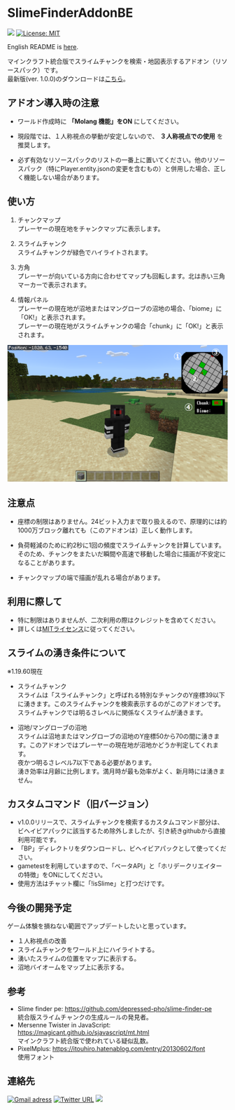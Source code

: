 # SlimeFinderAddonBE
<img src="https://img.shields.io/github/downloads/obscraft23/SlimeFinderAddonBE/total?style=for-the-badge"> [![License: MIT](https://img.shields.io/badge/License-MIT-yellow.svg?style=for-the-badge)](https://opensource.org/licenses/MIT)

English README is [here](https://github.com/obscraft23/SlimeFinderAddonBE).

マインクラフト統合版でスライムチャンクを検索・地図表示するアドオン（リソースパック）です。
<br>最新版(ver. 1.0.0)のダウンロードは[こちら](https://github.com/obscraft23/SlimeFinderAddonBE/releases/tag/v1.0.0)。

## アドオン導入時の注意
+ ワールド作成時に __「Molang 機能」をON__ にしてください。

+ 現段階では、１人称視点の挙動が安定しないので、 __３人称視点での使用__ を推奨します。

+ 必ず有効なリソースパックのリストの一番上に置いてください。他のリソースパック（特にPlayer.entity.jsonの変更を含むもの）と併用した場合、正しく機能しない場合があります。

## 使い方
1. チャンクマップ
<br> プレーヤーの現在地をチャンクマップに表示します。

2. スライムチャンク
<br> スライムチャンクが緑色でハイライトされます。

3. 方角
<br> プレーヤーが向いている方向に合わせてマップも回転します。北は赤い三角マーカーで表示されます。

4. 情報パネル
<br> プレーヤーの現在地が沼地またはマングローブの沼地の場合、「biome」に「OK!」と表示されます。
<br> プレーヤーの現在地がスライムチャンクの場合「chunk」に「OK!」と表示されます。

<img src="./explain.png" width=700>

## 注意点
* 座標の制限はありません。24ビット入力まで取り扱えるので、原理的には約1000万ブロック離れても（このアドオンは）正しく動作します。

* 負荷軽減のために約2秒に1回の頻度でスライムチャンクを計算しています。そのため、チャンクをまたいだ瞬間や高速で移動した場合に描画が不安定になることがあります。

* チャンクマップの端で描画が乱れる場合があります。

## 利用に際して
* 特に制限はありませんが、二次利用の際はクレジットを含めてください。
* 詳しくは[MITライセンス](https://github.com/obscraft23/SlimeFinderAddonBE/blob/main/LICENSE.txt])に従ってください。

## スライムの湧き条件について
※1.19.60現在

* スライムチャンク
<br>スライムは「スライムチャンク」と呼ばれる特別なチャンクのY座標39以下に湧きます。このスライムチャンクを検索表示するのがこのアドオンです。<br>スライムチャンクでは明るさレベルに関係なくスライムが湧きます。

* 沼地/マングローブの沼地
<br> スライムは沼地またはマングローブの沼地のY座標50から70の間に湧きます。このアドオンではプレーヤーの現在地が沼地かどうか判定してくれます。
<br> 夜かつ明るさレベル7以下である必要があります。
<br> 湧き効率は月齢に比例します。満月時が最も効率がよく、新月時には湧きません。

## カスタムコマンド（旧バージョン）
* v1.0.0リリースで、スライムチャンクを検索するカスタムコマンド部分は、ビヘイビアパックに該当するため除外しましたが、引き続きgithubから直接利用可能です。
* 「BP」ディレクトリをダウンロードし、ビヘイビアパックとして使ってください。
* gametestを利用していますので、「ベータAPI」と「ホリデークリエイターの特徴」をONにしてください。
* 使用方法はチャット欄に「!isSlime」と打つだけです。

## 今後の開発予定
ゲーム体験を損ねない範囲でアップデートしたいと思っています。

* １人称視点の改善
* スライムチャンクをワールド上にハイライトする。
* 湧いたスライムの位置をマップに表示する。
* 沼地バイオームをマップ上に表示する。

## 参考
* Slime finder pe: https://github.com/depressed-pho/slime-finder-pe
<br>統合版スライムチャンクの生成ルールの発見者。
* Mersenne Twister in JavaScript: https://magicant.github.io/sjavascript/mt.html
<br>マインクラフト統合版で使われている疑似乱数。
* PixelMplus: https://itouhiro.hatenablog.com/entry/20130602/font
<br> 使用フォント

## 連絡先
[![Gmail adress](https://img.shields.io/badge/Gmail-D14836?style=for-the-badge&logo=gmail&logoColor=white)](obscraft23@gmail.com)
[![Twitter URL](https://img.shields.io/badge/Twitter-1DA1F2?style=for-the-badge&logo=twitter&logoColor=white)](https://twitter.com/obscraft23)
![](https://dcbadge.vercel.app/api/shield/1065692459021107211?style=for-the-badge)
